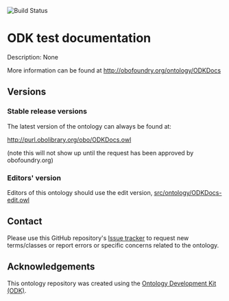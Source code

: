 
![Build Status](https://github.com/pfabry/ODKDocs/workflows/CI/badge.svg)
# ODK test documentation

Description: None

More information can be found at http://obofoundry.org/ontology/ODKDocs

## Versions

### Stable release versions

The latest version of the ontology can always be found at:

http://purl.obolibrary.org/obo/ODKDocs.owl

(note this will not show up until the request has been approved by obofoundry.org)

### Editors' version

Editors of this ontology should use the edit version, [src/ontology/ODKDocs-edit.owl](src/ontology/ODKDocs-edit.owl)

## Contact

Please use this GitHub repository's [Issue tracker](https://github.com/pfabry/ODKDocs/issues) to request new terms/classes or report errors or specific concerns related to the ontology.

## Acknowledgements

This ontology repository was created using the [Ontology Development Kit (ODK)](https://github.com/INCATools/ontology-development-kit).
